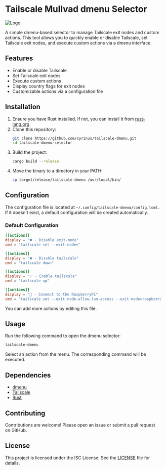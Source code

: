 # Tailscale Mullvad dmenu Selector

![Logo](https://github.com/user-attachments/assets/d07a6fb4-7558-4cc8-b7cd-9bb1321265c7)

A simple dmenu-based selector to manage Tailscale exit nodes and custom actions. This tool allows you to quickly enable or disable Tailscale, set Tailscale exit nodes, and execute custom actions via a dmenu interface.

## Features

- Enable or disable Tailscale
- Set Tailscale exit nodes
- Execute custom actions
- Display country flags for exit nodes
- Customizable actions via a configuration file

## Installation

1. Ensure you have Rust installed. If not, you can install it from [rust-lang.org](https://www.rust-lang.org/).
2. Clone this repository:
   ```sh
   git clone https://github.com/cyrinux/tailscale-dmenu.git
   cd tailscale-dmenu-selector
   ```
3. Build the project:
   ```sh
   cargo build --release
   ```
4. Move the binary to a directory in your PATH:
   ```sh
   cp target/release/tailscale-dmenu /usr/local/bin/
   ```

## Configuration

The configuration file is located at `~/.config/tailscale-dmenu/config.toml`. If it doesn't exist, a default configuration will be created automatically.

### Default Configuration

```toml
[[actions]]
display = "❌ - Disable exit-node"
cmd = "tailscale set --exit-node="

[[actions]]
display = "❌ - Disable tailscale"
cmd = "tailscale down"

[[actions]]
display = "✅ - Enable tailscale"
cmd = "tailscale up"

[[actions]]
display = "🌿 - Connect to the RaspberryPi"
cmd = "tailscale set --exit-node-allow-lan-access --exit-node=raspberrypi"
```

You can add more actions by editing this file.

## Usage

Run the following command to open the dmenu selector:

```sh
tailscale-dmenu
```

Select an action from the menu. The corresponding command will be executed.

## Dependencies

- [dmenu](https://tools.suckless.org/dmenu/)
- [Tailscale](https://tailscale.com/)
- [Rust](https://www.rust-lang.org/)

## Contributing

Contributions are welcome! Please open an issue or submit a pull request on GitHub.

## License

This project is licensed under the ISC License. See the [LICENSE](LICENSE.md) file for details.
